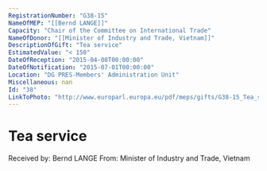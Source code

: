 ```yaml
---
RegistrationNumber: "G38-15"
NameOfMEP: "[[Bernd LANGE]]"
Capacity: "Chair of the Committee on International Trade"
NameOfDonor: "[[Minister of Industry and Trade, Vietnam]]"
DescriptionOfGift: "Tea service"
EstimatedValue: "< 150"
DateOfReception: "2015-04-08T00:00:00"
DateOfNotification: "2015-07-01T00:00:00"
Location: "DG PRES-Members' Administration Unit"
Miscellaneous: nan
Id: "38"
LinkToPhoto: "http://www.europarl.europa.eu/pdf/meps/gifts/G38-15_Tea_service.jpg#"
---
```


# Tea service

Received by: Bernd LANGE
From: Minister of Industry and Trade, Vietnam
